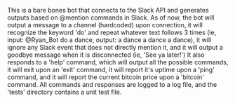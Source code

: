 This is a bare bones bot that connects to the Slack API and generates outputs based on @mention commands in Slack. As of now, the bot will output a message to a channel (hardcoded) upon connection, it will recognize the keyword 'do' and repeat whatever text follows 3 times (ie, input: @Ryan_Bot do a dance, output: a dance a dance a dance), it will ignore any Slack event that does not directly mention it, and it will output a goodbye message when it is disconnected (ie, 'See ya later!')  It also responds to a 'help' command, which will output all the possible commands, it will exit upon an 'exit' command, it will report it's uptime upon a 'ping' command, and it will report the current bitcoin price upon a 'bitcoin' command.  All commands and responses are logged to a log file, and the 'tests' directory contains a unit test file.